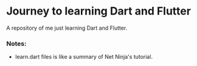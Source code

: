 # Journey to learning Dart and Flutter

A repository of me just learning Dart and Flutter.

### Notes:
- learn.dart files is like a summary of Net Ninja's tutorial.
